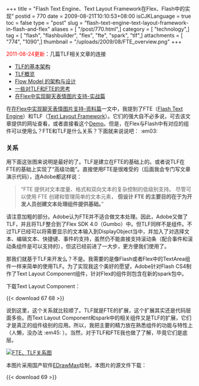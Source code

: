 +++
title = "Flash Text Engine、Text Layout Framework在Flex、Flash中的实现"
postid = 770
date = 2009-08-21T10:10:53+08:00
isCJKLanguage = true
toc = false
type = "post"
slug = "flash-text-engine-text-layout-framework-in-flash-and-flex"
aliases = [ "/post/770.html",]
category = [ "technology",]
tag = [ "flash", "flashbuilder", "flex", "fte", "spark", "tlf",]
attachments = [ "774", "1090",]
thumbnail = "/uploads/2009/08/FTE_overview.png"
+++


<span style="color:red">2011-08-24更新</span>：几篇TLF相关文章的连接

-   [TLF的基本架构](http://www.adobe.com/cn/devnet/flash/articles/tlf.html "TLF的基本架构")
-   [TLF概览](http://www.adobe.com/cn/devnet/flash/articles/tlf-overview.html "TLF概览")
-   [Flow Model
    的架构与设计](http://www.adobe.com/cn/devnet/flash/articles/flow_model.html "Flow Model 的架构与设计")
-   [一些对TLF和FTE的思考](https://blog.zengrong.net/post/1248.html "一些对TLF和FTE的思考")
-   [在Flex中实现聊天表情图片支持-实战篇](https://blog.zengrong.net/post/810.html "在Flex中实现聊天表情图片支持-实战篇")


在[在Flex中实现聊天表情图片支持-资料篇](https://blog.zengrong.net/post/721.html)一文中，我提到了FTE（[Flash Text Engine](http://livedocs.adobe.com/flex/3_cn/langref/flash/text/engine/package-detail.html)）和TLF（[Text Layout Framework](http://labs.adobe.com/technologies/textlayout/)）。它们的强大自不必多说，可去该文章提供的网址查看，或者直接看这个[Demo](http://labs.adobe.com/technologies/textlayout/demos/)。但是，在Flex与Flash中有对应的组件可以使用么？FTE和TLF是什么关系？下面就来说说吧：
:em03:  
<!--more-->

### 关系

用下面这张图来说明是最好的了。TLF是建立在FTE的基础上的。或者说TLF在FTE的基础上实现了“高级功能”。直接使用FTE是很难受的（后面我会专门写文章演示代码），连Adobe都这样说：

> “FTE 提供对文本度量、格式和双向文本的复杂控制的低级别支持。
> 尽管可以使用 FTE 创建和管理简单的文本元素，
> **但设计 FTE 的主要目的在于为开发人员创建文本处理组件提供基础。**”

请注意加粗的部分。Adobe认为FTE并不适合做文本处理。因此，Adobe又做了TLF，并且将TLF整合到了Flex SDK 4.0（Gumbo）中。但TLF同样不是组件。不过TLF已经可以将需要显示的文本输入到DisplayObject当中，并加入了对选择文本、编辑文本、快捷键、事件的支持，虽然仍不能直接支持滚动条（配合事件和滚动条组件是可以支持的），但这已经前进了一大步，更方便我们使用了。

那我们就基于TLF来开发么？不是。我需要的是像Flash或者Flex中的TextArea组件一样来简单的使用TLF。为了实现我这个美好的愿望，Adobe针对Flash CS4制作了Text Layout Component组件，针对Flex的组件则包含在新的spark包中。

下载Text Layout Component：  

{{< download 67 68 >}}

说到这里，这个关系就比较顺了。TLF就是FTE的扩展，这个扩展其实还是代码层面多些。而Text Layout Component和spark中的相关组件又是TLF的扩展，它们才是真正的组件级别的应用。所以，我把主要的精力放在熟悉组件的功能与特性上（人懒，没办法 :em45: ）。当然，对于TLF和FTE我也做了了解，毕竟它们是底层。

[![FTE、TLF关系图](/uploads/2009/08/FTE_overview.png "FTE、TLF关系图")](/uploads/2009/08/FTE_overview.png)  

本图片采用国产软件[EDrawMax](http://www.edrawmax.com/)绘制，本图片的源文件下载：

{{< download 69 >}}

